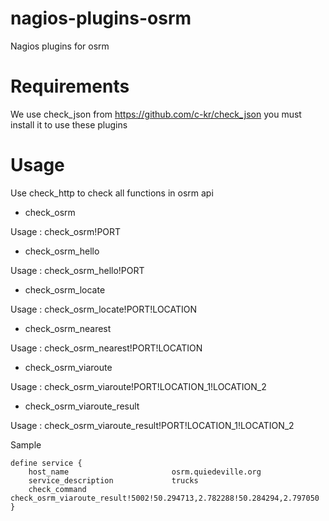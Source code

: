 nagios-plugins-osrm
===================

Nagios plugins for osrm

Requirements
============

We use check_json from https://github.com/c-kr/check_json you must
install it to use these plugins

Usage
=====

Use check_http to check all functions in osrm api

* check_osrm

Usage : check_osrm!PORT

* check_osrm_hello

Usage : check_osrm_hello!PORT

* check_osrm_locate

Usage : check_osrm_locate!PORT!LOCATION

* check_osrm_nearest

Usage : check_osrm_nearest!PORT!LOCATION

* check_osrm_viaroute

Usage : check_osrm_viaroute!PORT!LOCATION_1!LOCATION_2

* check_osrm_viaroute_result

Usage : check_osrm_viaroute_result!PORT!LOCATION_1!LOCATION_2

Sample

    define service {
        host_name                       osrm.quiedeville.org
        service_description             trucks
        check_command                   check_osrm_viaroute_result!5002!50.294713,2.782288!50.284294,2.797050
    }




